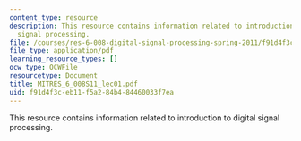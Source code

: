```yaml
---
content_type: resource
description: This resource contains information related to introduction to digital
  signal processing.
file: /courses/res-6-008-digital-signal-processing-spring-2011/f91d4f3ceb11f5a284b484460033f7ea_MITRES_6_008S11_lec01.pdf
file_type: application/pdf
learning_resource_types: []
ocw_type: OCWFile
resourcetype: Document
title: MITRES_6_008S11_lec01.pdf
uid: f91d4f3c-eb11-f5a2-84b4-84460033f7ea
---
```

This resource contains information related to introduction to digital signal processing.

